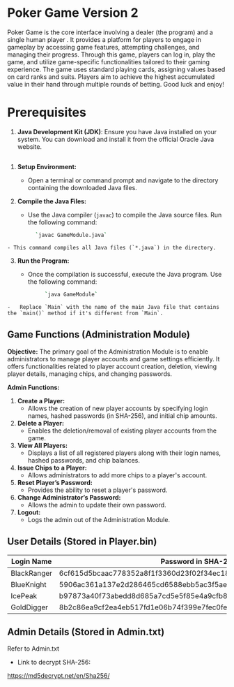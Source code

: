 # Poker Game Version 2

Poker Game is the core interface involving a dealer (the program) and a single human player . It provides a platform for players to engage in gameplay by accessing game features, attempting challenges, and managing their progress. Through this game, players can log in, play the game, and utilize game-specific functionalities tailored to their gaming experience. The game uses standard playing cards, assigning values based on card ranks and suits. Players aim to achieve the highest accumulated value in their hand through multiple rounds of betting. Good luck and enjoy!



# **Prerequisites**



1.  **Java Development Kit (JDK)**: Ensure you have Java installed on your system. You can download and install it from the official Oracle Java website.

## 
1.  **Setup Environment:**
    
    -   Open a terminal or command prompt and navigate to the directory containing the downloaded Java files.
2.  **Compile the Java Files:**
    
    -   Use the Java compiler (`javac`) to compile the Java source files. Run the following command:
   ```bash
		    `javac GameModule.java`
```

    - This command compiles all Java files (`*.java`) in the directory.

3. **Run the Program:**

    -   Once the compilation is successful, execute the Java program. Use the following command:
```bash
		    `java GameModule`
```        
    -   Replace `Main` with the name of the main Java file that contains the `main()` method if it's different from `Main`.


## Game Functions (Administration Module)

**Objective:** The primary goal of the Administration Module is to enable administrators to manage player accounts and game settings efficiently. It offers functionalities related to player account creation, deletion, viewing player details, managing chips, and changing passwords.

**Admin Functions:**

1.  **Create a Player:**
    -   Allows the creation of new player accounts by specifying login names, hashed passwords (in SHA-256), and initial chip amounts.
2.  **Delete a Player:**
    -   Enables the deletion/removal of existing player accounts from the game.
3.  **View All Players:**
    -   Displays a list of all registered players along with their login names, hashed passwords, and chip balances.
4.  **Issue Chips to a Player:**
    -   Allows administrators to add more chips to a player's account.
5.  **Reset Player’s Password:**
    -   Provides the ability to reset a player's password.
6.  **Change Administrator’s Password:**
    -   Allows the admin to update their own password.
7.  **Logout:**
    -   Logs the admin out of the Administration Module.
## User Details (Stored in Player.bin)



| Login Name | Password in SHA-256|  Chips|
| ----------------------------- | ------------------------------- | ---------------------------|
|BlackRanger| 6cf615d5bcaac778352a8f1f3360d23f02f34ec182e259897fd6ce485d7870d4|1000
|BlueKnight| 5906ac361a137e2d286465cd6588ebb5ac3f5ae955001100bc41577c3d751764|1500
|IcePeak| b97873a40f73abedd8d685a7cd5e5f85e4a9cfb83eac26886640a0813850122b|100
|GoldDigger| 8b2c86ea9cf2ea4eb517fd1e06b74f399e7fec0fef92e3b482a6cf2e2b092023|2200


## Admin Details (Stored in Admin.txt)

Refer to Admin.txt

- Link to decrypt SHA-256: 

https://md5decrypt.net/en/Sha256/


